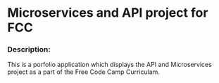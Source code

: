 # Microservices and API project for FCC

### Description:

This is a porfolio application which displays the API and Microservices project as a part of the Free Code Camp Curriculam.


